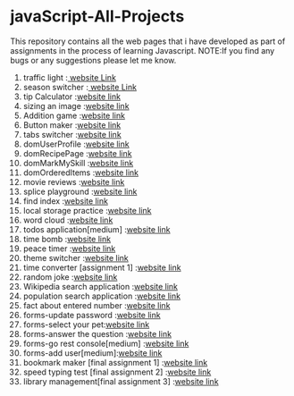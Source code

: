 # javaScript-All-Projects
This repository contains all the web pages that i have developed as part of assignments in the process of learning Javascript.
NOTE:If you find any bugs or any suggestions please let me know.


1) traffic light :[ website Link](http://bvjavascript01.ccbp.tech)
2) season switcher :[ website Link](http://bvjavascript02.ccbp.tech)
3) tip Calculator :[website link](http://bvjavascript03.ccbp.tech)
4) sizing an image :[website link](http://bvjavascript04.ccbp.tech)
5) Addition game :[website link](http://bvjavascript05.ccbp.tech)
6) Button maker :[website link](http://bvjavascript06.ccbp.tech)
7) tabs switcher :[website link](http://bvjavascript07.ccbp.tech)
8) domUserProfile :[website link](http://bvjavascript08.ccbp.tech)
9) domRecipePage :[website link](http://bvjavascript09.ccbp.tech)
10) domMarkMySkill :[website link](http://bvjavascript10.ccbp.tech)
11) domOrderedItems :[website link](http://bvjavascript11.ccbp.tech)
12) movie reviews :[website link](http://bvjavascript12.ccbp.tech)
13) splice playground :[website link](http://bvjavascript13.ccbp.tech)
14) find index :[website link](http://bvjavascript14.ccbp.tech)
15) local storage practice :[website link](http://bvjavascript15.ccbp.tech)
16) word cloud :[website link](http://bvjavascript16.ccbp.tech)
17) todos application[medium] :[website link](http://bvjavascript17.ccbp.tech)
18) time bomb :[website link](http://bvjavascript18.ccbp.tech)
19) peace timer :[website link](http://bvjavascript19.ccbp.tech)
20) theme switcher :[website link](http://bvjavascript20.ccbp.tech)
21) time converter [assignment 1] :[website link](http://bvjavascript21.ccbp.tech)
22) random joke :[website link](http://bvjavascript22.ccbp.tech)
23) Wikipedia search application :[website link](http://bvjavascript23.ccbp.tech)
24) population search application :[website link](http://bvjavascript24.ccbp.tech)
25) fact about entered number :[website link](http://bvjavascript25.ccbp.tech)
26) forms-update password :[website link](http://bvjavascript26.ccbp.tech)
27) forms-select your pet:[website link](http://bvjavascript27.ccbp.tech)
28) forms-answer the question  :[website link](http://bvjavascript28.ccbp.tech)
29) forms-go rest console[medium] :[website link](http://bvjavascript29.ccbp.tech)
30) forms-add user[medium]:[website link](http://bvjavascript30.ccbp.tech)
31) bookmark maker [final assignment 1] :[website link](http://bvjavascript31.ccbp.tech)
32) speed typing test [final assignment 2] :[website link](http://bvjavascript32.ccbp.tech)
33) library management[final assignment 3] :[website link](http://bvjavascript33.ccbp.tech)
